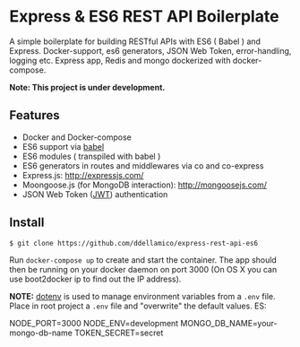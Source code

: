 Express & ES6 REST API Boilerplate
==================================

A simple boilerplate for building RESTful APIs with ES6 ( Babel ) and Express. Docker-support, es6 generators, 
JSON Web Token, error-handling, logging etc. Express app, Redis and mongo dockerized with docker-compose.

**Note: This project is under development.**

## Features
    
  * Docker and Docker-compose
  * ES6 support via [babel](https://babeljs.io)
  * ES6 modules ( transpiled with babel )
  * ES6 generators in routes and middlewares via co and co-express
  * Express.js: <http://expressjs.com/>
  * Moongoose.js (for MongoDB interaction): <http://mongoosejs.com/>
  * JSON Web Token ([JWT](http://jwt.io)) authentication
  
## Install
  
  ```bash
  $ git clone https://github.com/ddellamico/express-rest-api-es6
  ```
  
  Run `docker-compose up` to create and start the container. 
  The app should then be running on your docker daemon on port 3000 (On OS X you can use boot2docker ip to find out the IP address).
  
  **NOTE:** [dotenv](https://github.com/motdotla/dotenv) is used to manage environment variables from a `.env` file.
  Place in root project a `.env` file and "overwrite" the default values. ES:
  
  NODE_PORT=3000
  NODE_ENV=development
  MONGO_DB_NAME=your-mongo-db-name
  TOKEN_SECRET=secret